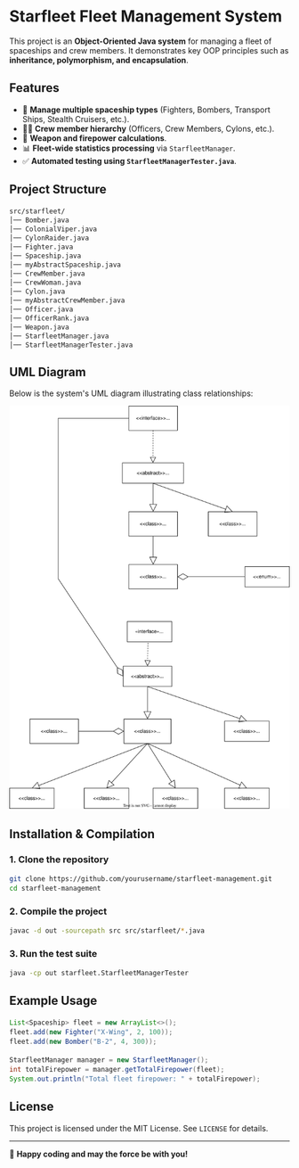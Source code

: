 # Starfleet Fleet Management System

This project is an **Object-Oriented Java system** for managing a fleet of spaceships and crew members. It demonstrates key OOP principles such as **inheritance, polymorphism, and encapsulation**.

## Features
- 🚀 **Manage multiple spaceship types** (Fighters, Bombers, Transport Ships, Stealth Cruisers, etc.).
- 👩‍🚀 **Crew member hierarchy** (Officers, Crew Members, Cylons, etc.).
- 🔫 **Weapon and firepower calculations**.
- 📊 **Fleet-wide statistics processing** via `StarfleetManager`.
- ✅ **Automated testing using `StarfleetManagerTester.java`**.

## Project Structure
```
src/starfleet/
│── Bomber.java
│── ColonialViper.java
│── CylonRaider.java
│── Fighter.java
│── Spaceship.java
│── myAbstractSpaceship.java
│── CrewMember.java
│── CrewWoman.java
│── Cylon.java
│── myAbstractCrewMember.java
│── Officer.java
│── OfficerRank.java
│── Weapon.java
│── StarfleetManager.java
│── StarfleetManagerTester.java
```

## UML Diagram
Below is the system's UML diagram illustrating class relationships:

![UML Diagram](project.svg)

## Installation & Compilation
### 1. Clone the repository
```bash
git clone https://github.com/yourusername/starfleet-management.git
cd starfleet-management
```

### 2. Compile the project
```bash
javac -d out -sourcepath src src/starfleet/*.java
```

### 3. Run the test suite
```bash
java -cp out starfleet.StarfleetManagerTester
```

## Example Usage
```java
List<Spaceship> fleet = new ArrayList<>();
fleet.add(new Fighter("X-Wing", 2, 100));
fleet.add(new Bomber("B-2", 4, 300));

StarfleetManager manager = new StarfleetManager();
int totalFirepower = manager.getTotalFirepower(fleet);
System.out.println("Total fleet firepower: " + totalFirepower);
```

## License
This project is licensed under the MIT License. See `LICENSE` for details.

---
🚀 **Happy coding and may the force be with you!**
